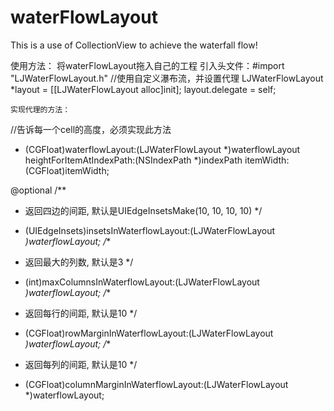 waterFlowLayout
===============

This is a use of CollectionView to achieve the waterfall flow!

使用方法：
将waterFlowLayout拖入自己的工程
引入头文件：#import "LJWaterFlowLayout.h"
//使用自定义瀑布流，并设置代理
    LJWaterFlowLayout *layout = [[LJWaterFlowLayout alloc]init];
    layout.delegate = self;
    
    实现代理的方法：
   //告诉每一个cell的高度，必须实现此方法
- (CGFloat)waterflowLayout:(LJWaterFlowLayout *)waterflowLayout heightForItemAtIndexPath:(NSIndexPath *)indexPath itemWidth:(CGFloat)itemWidth;

@optional
/**
 *  返回四边的间距, 默认是UIEdgeInsetsMake(10, 10, 10, 10)
 */
- (UIEdgeInsets)insetsInWaterflowLayout:(LJWaterFlowLayout *)waterflowLayout;
/**
 *  返回最大的列数, 默认是3
 */
- (int)maxColumnsInWaterflowLayout:(LJWaterFlowLayout *)waterflowLayout;
/**
 *  返回每行的间距, 默认是10
 */
- (CGFloat)rowMarginInWaterflowLayout:(LJWaterFlowLayout *)waterflowLayout;
/**
 *  返回每列的间距, 默认是10
 */
- (CGFloat)columnMarginInWaterflowLayout:(LJWaterFlowLayout *)waterflowLayout;

